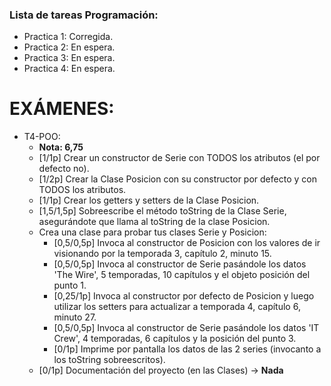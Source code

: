 ### Lista de tareas Programación:
* Practica 1: Corregida.
* Practica 2: En espera.
* Practica 3: En espera.
* Practica 4: En espera.

# EXÁMENES:
+ T4-POO:
  + **Nota: 6,75**
  + [1/1p] Crear un constructor de Serie con TODOS los atributos (el por defecto no).
  + [1/2p] Crear la Clase Posicion con su constructor por defecto y con TODOS los atributos.
  + [1/1p] Crear los getters y setters de la Clase Posicion.
  + [1,5/1,5p] Sobreescribe el método toString de la Clase Serie, asegurándote que llama al toString de la clase Posicion.
  + Crea una clase para probar tus clases Serie y Posicion:
	+ [0,5/0,5p] Invoca al constructor de Posicion con los valores de ir visionando por la temporada 3, capítulo 2, minuto 15.
	+ [0,5/0,5p] Invoca al constructor de Serie pasándole los datos 'The Wire', 5 temporadas, 10 capítulos y el objeto posición del punto 1.
	+ [0,25/1p] Invoca al constructor por defecto de Posicion y luego utilizar los setters para actualizar a temporada 4, capítulo 6, minuto 27.
	+ [0,5/0,5p] Invoca al constructor de Serie pasándole los datos 'IT Crew', 4 temporadas, 6 capítulos y la posición del punto 3.
	+ [0/1p] Imprime por pantalla los datos de las 2 series (invocanto a los toString sobreescritos).
  + [0/1p] Documentación del proyecto (en las Clases) -> **Nada**
